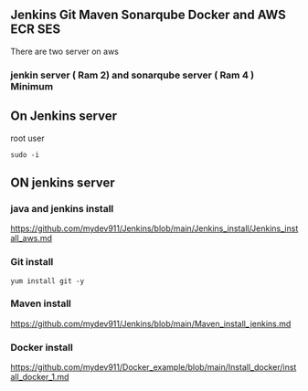 ## Jenkins Git Maven Sonarqube Docker and AWS ECR SES

There are two server on aws 
### jenkin server ( Ram 2) and sonarqube server ( Ram 4 ) Minimum
## On Jenkins server
root user
```
sudo -i
```

## ON jenkins server
### java and jenkins install
https://github.com/mydev911/Jenkins/blob/main/Jenkins_install/Jenkins_install_aws.md
### Git install
```
yum install git -y
```
### Maven install
https://github.com/mydev911/Jenkins/blob/main/Maven_install_jenkins.md

### Docker install
https://github.com/mydev911/Docker_example/blob/main/Install_docker/install_docker_1.md











